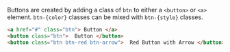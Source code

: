 Buttons are created by adding a class of `btn` to either a `<button>` or `<a>` element. `btn-{color}` classes can be mixed with `btn-{style}` classes.

```html
<a href="#" class="btn"> Button </a>
<button class="btn">  Button </button>
<button class="btn btn-red btn-arrow">  Red Button with Arrow </button>
```
